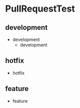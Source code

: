 # PullRequestTest
## development
- development
  - development
## hotfix
- hotfix

## feature
- feature
